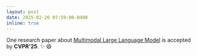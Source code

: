 ```yaml
---
layout: post
date: 2025-02-26 07:59:00-0400
inline: true
---
```


One research paper about [Multimodal Large Language Model]() is accepted by **CVPR'25**. :sparkles: :smile:

